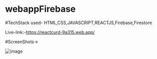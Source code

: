 # webappFirebase

#TechStack used- HTML,CSS,JAVASCRIPT,REACTJS,Firebase,Firestore 

Live-link:-https://reactcurd-9a315.web.app/

#ScreenShots->

![image](https://user-images.githubusercontent.com/108413276/186387666-5c66bc25-9d40-4bbf-8290-04d1a2c59350.png)

